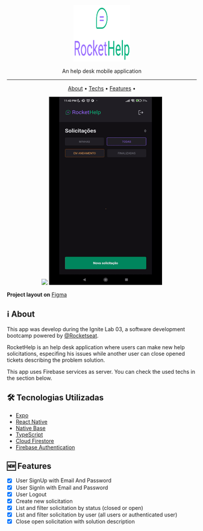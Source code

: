 <div align="center">
   <img src="./.github/logo.svg" width="150" height="150"/>
   <p align="center">An help desk mobile application</p>

   <hr>

   <p align="center">
      <a href="#about">About</a> •
      <a href="#techs">Techs</a> • 
      <a href="#feats">Features</a> • 
   </p>
   
   <img src="https://img.shields.io/badge/license-MIT-brightgreen">

   <img src="./.github/preview.gif" width="300" height="500">
</div>

<strong>Project layout on</strong> <a target="_blank" href="https://www.figma.com/community/file/1130846653327904117">Figma</a>

<h2 id="about">
   ℹ About
</h2>

<p>
    This app was develop during the Ignite Lab 03</a>, a software development bootcamp powered by <a target="_blank" href="https://rocketseat.com.br">@Rocketseat</a>.
</p>

<p>
   RocketHelp is an help desk application where users can make new help solicitations, especifing his issues while another user can close opened tickets describing the problem solution.

This app uses Firebase services as server. You can check the used techs in the section below.

</p>

<h2 id="techs">
   🛠 Tecnologias Utilizadas
</h2>

- [Expo](https://docs.expo.io/)
- [React Native](https://reactnative.dev/)
- [Native Base](https://nativebase.io/)
- [TypeScript](https://www.typescriptlang.org/)
- [Cloud Firestore](https://firebase.google.com/docs/firestore)
- [Firebase Authentication](https://firebase.google.com/docs/auth)

<h2 id="feats">
   🆕 Features
</h2>

- [x] User SignUp with Email And Password
- [x] User SignIn with Email and Password
- [x] User Logout
- [x] Create new solicitation
- [x] List and filter solicitation by status (closed or open)
- [x] List and filter solicitation by user (all users or authenticated user)
- [x] Close open solicitation with solution description
